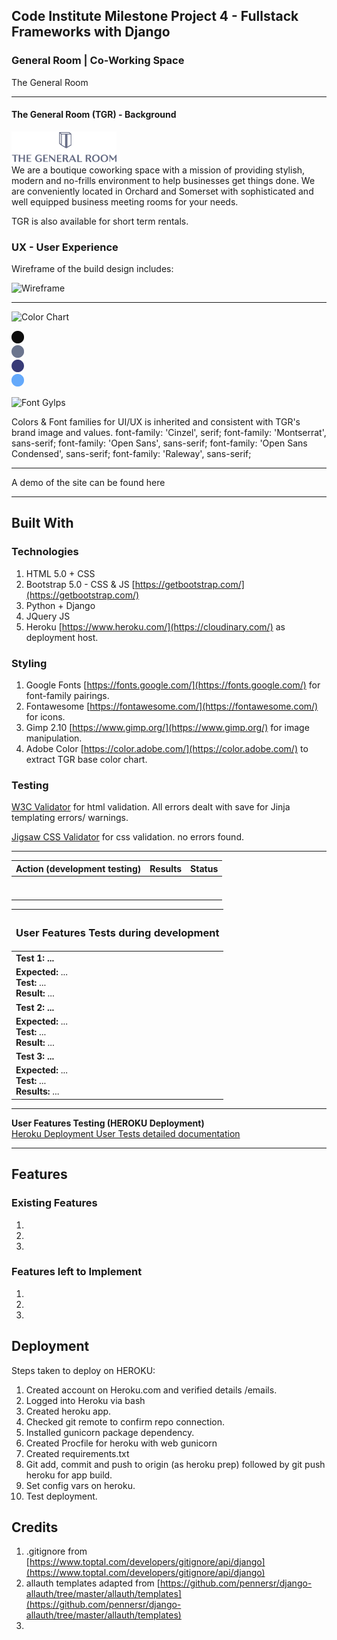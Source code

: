 ## Code Institute Milestone Project 4 - Fullstack Frameworks with Django

### General Room | Co-Working Space

The General Room

<hr>

#### The General Room (TGR) - Background
![TGR](static/assets/readme/header_logo_main.png) <br>
We are a boutique coworking space with a mission of providing stylish, modern and no-frills environment to help businesses get things done. We are conveniently located in Orchard and Somerset with sophisticated and well equipped business meeting rooms for your needs.

TGR is also available for short term rentals.

### UX - User Experience

Wireframe of the build design includes:

![Wireframe]()

<hr>

![Color Chart]()<br>

<img src="static/assets/readme/tn_colors/black.png" alt="black" width="20px"> <br>
<img src="static/assets/readme/tn_colors/6D758C.png" alt="#6D758C" width="20px"> <br>
<img src="static/assets/readme/tn_colors/393C73.png" alt="#393C73" width="20px"> <br>
<img src="static/assets/readme/tn_colors/77A8F5.png" alt="#77A8F5" width="20px"> <br>

![Font Gylps]()<br>

Colors & Font families for UI/UX is inherited and consistent with TGR's brand image and values.
font-family: 'Cinzel', serif;
font-family: 'Montserrat', sans-serif;
font-family: 'Open Sans', sans-serif;
font-family: 'Open Sans Condensed', sans-serif;
font-family: 'Raleway', sans-serif;
<hr>

A demo of the site can be found here []()

<hr>

## Built With 
### Technologies
1. HTML 5.0 + CSS
2. Bootstrap 5.0 - CSS & JS [https://getbootstrap.com/](https://getbootstrap.com/)
3. Python + Django
4. JQuery JS
5. Heroku [https://www.heroku.com/](https://cloudinary.com/) as deployment host.

### Styling
1. Google Fonts [https://fonts.google.com/](https://fonts.google.com/) for font-family pairings.
2. Fontawesome [https://fontawesome.com/](https://fontawesome.com/) for icons.
3. Gimp 2.10 [https://www.gimp.org/](https://www.gimp.org/) for image manipulation.
4. Adobe Color [https://color.adobe.com/](https://color.adobe.com/) to extract TGR base color chart.


### Testing
[W3C Validator](https://validator.w3.org/) for html validation. All errors dealt with save for Jinja templating errors/ warnings.

[Jigsaw CSS Validator](https://jigsaw.w3.org/css-validator/) for css validation. no errors found.

<hr>

| Action (development testing)             | Results                       | Status      |
| -----------------------------------------|:-----------------------------:|-------------|
|                                          |                               |             |
|                                          |                               |             |
|                                          |                               |             |                         
|                                          |                               |             |
|                                          |                               |             |         
|                                          |                               |             |
|                                          |                               |             |

| <h3>**User Features Tests during development**                                                                                                                                                                                                                                                                                                                                                                                                                                                                                               |
| :------------------------------------------------------------------------------------------------------------------------------------------------------------------------------------------------------------------------------------------------------------------------------------------------------------------------------------------------------------------------------------------------------------------------------------------------------------------------------------------------------------------------------------------- |
| **Test 1: ...**                                                                                                                                                                                                          |
| **Expected:** ... <br> **Test:** ... <br/>**Result:** ...<br/>                                                                                                                                                           |
| **Test 2: ...**                                                                                                                                                                                                          |
| **Expected:** ... <br/>**Test:** ... <br/>**Result:** ...<br/>                                                                                                                                                           |
| **Test 3: ...**                                                                                                                                                                                                          |
| **Expected:** ... <br> **Test:** ... <br>**Results:** ...                                                                                                                                                                |

<hr>

**User Features Testing (HEROKU Deployment)** <br>
[Heroku Deployment User Tests detailed documentation]()


<hr>

## Features
### Existing Features
1. 
2. 
3. 


### Features left to Implement
1. 
2. 
3. 



## Deployment
Steps taken to deploy on HEROKU: <br>
1. Created account on Heroku.com and verified details /emails.
2. Logged into Heroku via bash
3. Created heroku app.
4. Checked git remote to confirm repo connection.
5. Installed gunicorn package dependency.
6. Created Procfile for heroku with web gunicorn
7. Created requirements.txt
8. Git add, commit and push to origin (as heroku prep) followed by git push heroku for app build.
9. Set config vars on heroku.
10. Test deployment.


## Credits
1. .gitignore from [https://www.toptal.com/developers/gitignore/api/django](https://www.toptal.com/developers/gitignore/api/django)
2. allauth templates adapted from [https://github.com/pennersr/django-allauth/tree/master/allauth/templates](https://github.com/pennersr/django-allauth/tree/master/allauth/templates)
3. 